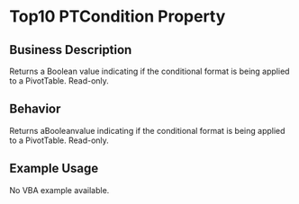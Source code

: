 # Top10 PTCondition Property

## Business Description
Returns a Boolean value indicating if the conditional format is being applied to a PivotTable. Read-only.

## Behavior
Returns aBooleanvalue indicating if the conditional format is being applied to a PivotTable. Read-only.

## Example Usage
No VBA example available.